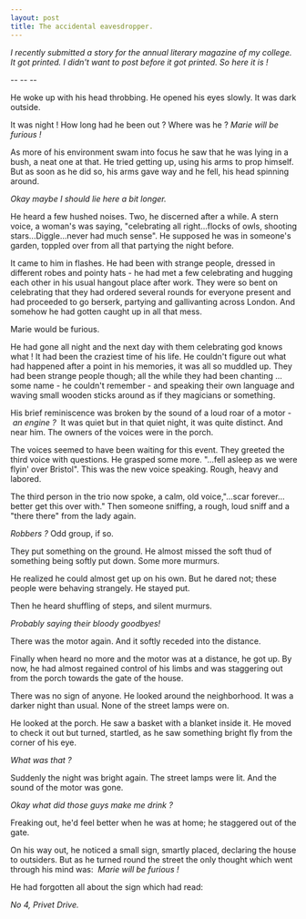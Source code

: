 ```yaml
---
layout: post
title: The accidental eavesdropper.
---
```

<p><em>I recently submitted a story for the annual literary magazine of my college. It got printed. I didn't want to post before it got printed. So here it is !</em></p>
<p>-- -- --</p>
<p>He woke up with his head throbbing. He opened his eyes slowly. It was dark outside.</p>
<p>It was night ! How long had he been out ? Where was he ? <em>Marie will be furious !</em></p>
<p>As more of his environment swam into focus he saw that he was lying in a bush, a neat one at that. He tried getting up, using his arms to prop himself. But as soon as he did so, his arms gave way and he fell, his head spinning around.</p>
<p><em>Okay maybe I should lie here a bit longer. </em></p>
<p>He heard a few hushed noises. Two, he discerned after a while. A stern voice, a woman's was saying, "celebrating all right...flocks of owls, shooting stars...Diggle...never had much sense". He supposed he was in someone's garden, toppled over from all that partying the night before.</p>
<p>It came to him in flashes. He had been with strange people, dressed in different robes and pointy hats - he had met a few celebrating and hugging each other in his usual hangout place after work. They were so bent on celebrating that they had ordered several rounds for everyone present and had proceeded to go berserk, partying and gallivanting across London. And somehow he had gotten caught up in all that mess.</p>
<p>Marie would be furious.</p>
<p>He had gone all night and the next day with them celebrating god knows what ! It had been the craziest time of his life. He couldn't figure out what had happened after a point in his memories, it was all so muddled up. They had been strange people though; all the while they had been chanting ... some name - he couldn't remember - and speaking their own language and waving small wooden sticks around as if they magicians or something.</p>
<p>His brief reminiscence was broken by the sound of a loud roar of a motor - <em>an engine ? </em> It was quiet but in that quiet night, it was quite distinct. And near him. The owners of the voices were in the porch.<em><br />
</em></p>
<p>The voices seemed to have been waiting for this event. They greeted the third voice with questions. He grasped some more. "...fell asleep as we were flyin' over Bristol". This was the new voice speaking. Rough, heavy and labored.</p>
<p>The third person in the trio now spoke, a calm, old voice,"...scar forever... better get this over with." Then someone sniffing, a rough, loud sniff and a "there there" from the lady again.</p>
<p><em>Robbers ?</em> Odd group, if so.</p>
<p>They put something on the ground. He almost missed the soft thud of something being softly put down. Some more murmurs.</p>
<p>He realized he could almost get up on his own. But he dared not; these people were behaving strangely. He stayed put.</p>
<p>Then he heard shuffling of steps, and silent murmurs.</p>
<p><em>Probably saying their bloody goodbyes!</em></p>
<p>There was the motor again. And it softly receded into the distance.</p>
<p>Finally when heard no more and the motor was at a distance, he got up. By now, he had almost regained control of his limbs and was staggering out from the porch towards the gate of the house.</p>
<p>There was no sign of anyone. He looked around the neighborhood. It was a darker night than usual. None of the street lamps were on.</p>
<p>He looked at the porch. He saw a basket with a blanket inside it. He moved to check it out but turned, startled, as he saw something bright fly from the corner of his eye.</p>
<p><em>What was that ? </em></p>
<p>Suddenly the night was bright again. The street lamps were lit. And the sound of the motor was gone.</p>
<p><em>Okay what did those guys make me drink ? </em></p>
<p>Freaking out, he'd feel better when he was at home; he staggered out of the gate.</p>
<p>On his way out, he noticed a small sign, smartly placed, declaring the house to outsiders. But as he turned round the street the only thought which went through his mind was:  <em>Marie will be furious !</em><em><br />
</em></p>
<p>He had forgotten all about the sign which had read:</p>
<p><em>No 4, Privet Drive.</em></p>
